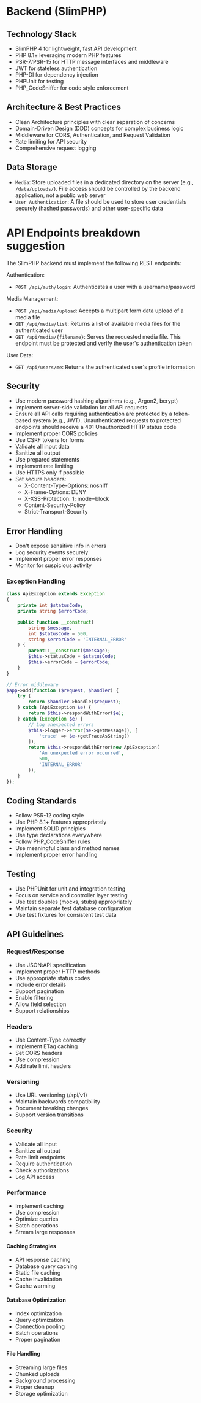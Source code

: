 # Backend (SlimPHP)

## Technology Stack

- SlimPHP 4 for lightweight, fast API development
- PHP 8.1+ leveraging modern PHP features
- PSR-7/PSR-15 for HTTP message interfaces and middleware
- JWT for stateless authentication
- PHP-DI for dependency injection
- PHPUnit for testing
- PHP_CodeSniffer for code style enforcement

## Architecture & Best Practices

- Clean Architecture principles with clear separation of concerns
- Domain-Driven Design (DDD) concepts for complex business logic
- Middleware for CORS, Authentication, and Request Validation
- Rate limiting for API security
- Comprehensive request logging

## Data Storage

- `Media`: Store uploaded files in a dedicated directory on the server (e.g., `/data/uploads/`). File access should be controlled by the backend application, not a public web server
- `User Authentication`: A file should be used to store user credentials securely (hashed passwords) and other user-specific data

# API Endpoints breakdown suggestion

The SlimPHP backend must implement the following REST endpoints:

Authentication:

- `POST /api/auth/login`: Authenticates a user with a username/password

Media Management:

- `POST /api/media/upload`: Accepts a multipart form data upload of a media file
- `GET /api/media/list`: Returns a list of available media files for the authenticated user
- `GET /api/media/{filename}`: Serves the requested media file. This endpoint must be protected and verify the user's authentication token

User Data:

- `GET /api/users/me`: Returns the authenticated user's profile information

## Security

- Use modern password hashing algorithms (e.g., Argon2, bcrypt)
- Implement server-side validation for all API requests
- Ensure all API calls requiring authentication are protected by a token-based system (e.g., JWT). Unauthenticated requests to protected endpoints should receive a 401 Unauthorized HTTP status code
- Implement proper CORS policies
- Use CSRF tokens for forms
- Validate all input data
- Sanitize all output
- Use prepared statements
- Implement rate limiting
- Use HTTPS only if possible
- Set secure headers:
  - X-Content-Type-Options: nosniff
  - X-Frame-Options: DENY
  - X-XSS-Protection: 1; mode=block
  - Content-Security-Policy
  - Strict-Transport-Security

## Error Handling

- Don't expose sensitive info in errors
- Log security events securely
- Implement proper error responses
- Monitor for suspicious activity

### Exception Handling

```php
class ApiException extends Exception
{
    private int $statusCode;
    private string $errorCode;

    public function __construct(
        string $message,
        int $statusCode = 500,
        string $errorCode = 'INTERNAL_ERROR'
    ) {
        parent::__construct($message);
        $this->statusCode = $statusCode;
        $this->errorCode = $errorCode;
    }
}

// Error middleware
$app->add(function ($request, $handler) {
    try {
        return $handler->handle($request);
    } catch (ApiException $e) {
        return $this->respondWithError($e);
    } catch (Exception $e) {
        // Log unexpected errors
        $this->logger->error($e->getMessage(), [
            'trace' => $e->getTraceAsString()
        ]);
        return $this->respondWithError(new ApiException(
            'An unexpected error occurred',
            500,
            'INTERNAL_ERROR'
        ));
    }
});
```

## Coding Standards

- Follow PSR-12 coding style
- Use PHP 8.1+ features appropriately
- Implement SOLID principles
- Use type declarations everywhere
- Follow PHP_CodeSniffer rules
- Use meaningful class and method names
- Implement proper error handling

## Testing

- Use PHPUnit for unit and integration testing
- Focus on service and controller layer testing
- Use test doubles (mocks, stubs) appropriately
- Maintain separate test database configuration
- Use test fixtures for consistent test data

## API Guidelines

### Request/Response

- Use JSON:API specification
- Implement proper HTTP methods
- Use appropriate status codes
- Include error details
- Support pagination
- Enable filtering
- Allow field selection
- Support relationships

### Headers

- Use Content-Type correctly
- Implement ETag caching
- Set CORS headers
- Use compression
- Add rate limit headers

### Versioning

- Use URL versioning (/api/v1)
- Maintain backwards compatibility
- Document breaking changes
- Support version transitions

### Security

- Validate all input
- Sanitize all output
- Rate limit endpoints
- Require authentication
- Check authorizations
- Log API access

### Performance

- Implement caching
- Use compression
- Optimize queries
- Batch operations
- Stream large responses

#### Caching Strategies

- API response caching
- Database query caching
- Static file caching
- Cache invalidation
- Cache warming

#### Database Optimization

- Index optimization
- Query optimization
- Connection pooling
- Batch operations
- Proper pagination

#### File Handling

- Streaming large files
- Chunked uploads
- Background processing
- Proper cleanup
- Storage optimization
